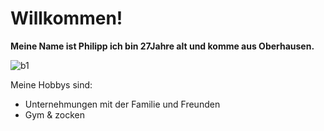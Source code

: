 # Willkommen!

**Meine Name ist Philipp ich bin 27Jahre alt und komme aus Oberhausen.**

![b1](https://github.com/Philipp-Hess/Philipp-Hess/assets/145116105/0d0894aa-f6f4-48bd-b364-f07813034861)





Meine Hobbys sind:
- Unternehmungen mit der Familie und Freunden
- Gym & zocken
